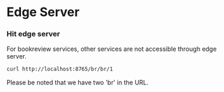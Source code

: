 # Edge Server

### Hit edge server

For bookreview services, other services are not accessible through edge server.

```bash
curl http://localhost:8765/br/br/1
```

Please be noted that we have two 'br' in the URL.